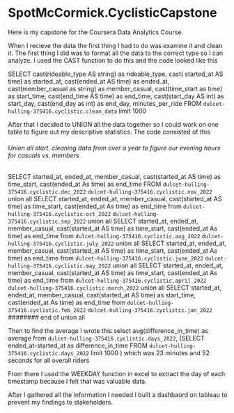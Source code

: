# SpotMcCormick.CyclisticCapstone
Here is my capstone for the Coursera Data Analytics Course. 

When I recieve the data the first thing I had to do was examine it and clean it. The first thing I did was to format all the data to the correct type so I can analyze. I used the CAST function to do this and the code looked like this 

SELECT cast(rideable_type AS string) as rideable_type, cast( started_at AS time) as started_at, cast(ended_at AS time) as ended_at, cast(member_casual as string) as member_casual, cast(time_start as time) as start_time, cast(end_time AS time) as end_time, cast(start_day AS int) as start_day, cast(end_day as int) as end_day, minutes_per_ride
 FROM `dulcet-hulling-375416.cyclistic.clean_data` limit 1000
 
 After that I decided to UNION all the data together so I could work on one table to figure out my descriptive statistics. The code consisted of this 
 
 ###### Union all start. cleaning data from over a year to figure our evening hours for casuals vs. members

SELECT started_at, ended_at, member_casual, cast(started_at AS time) as time_start, cast(ended_at As time) as end_time 
 FROM `dulcet-hulling-375416.cyclistic.dec_2022` `dulcet-hulling-375416.cyclistic.nov_2022` 
 union all
SELECT started_at, ended_at, member_casual, cast(started_at AS time) as time_start, cast(ended_at As time) as end_time 
 from `dulcet-hulling-375416.cyclistic.oct_2022` `dulcet-hulling-375416.cyclistic.sep_2022` 
 union all
 SELECT started_at, ended_at, member_casual, cast(started_at AS time) as time_start, cast(ended_at As time) as end_time 
 from `dulcet-hulling-375416.cyclistic.aug_2022` `dulcet-hulling-375416.cyclistic.july_2022`
 union all 
 SELECT started_at, ended_at, member_casual, cast(started_at AS time) as time_start, cast(ended_at As time) as end_time 
 from `dulcet-hulling-375416.cyclistic.june_2022` `dulcet-hulling-375416.cyclistic.may_2022`
 union all
 SELECT started_at, ended_at, member_casual, cast(started_at AS time) as time_start, cast(ended_at As time) as end_time 
 from `dulcet-hulling-375416.cyclistic.april_2022`
 `dulcet-hulling-375416.cyclistic.march_2022`
 union all
SELECT started_at, ended_at, member_casual, cast(started_at AS time) as start_time, cast(ended_at As time) as end_time 
  from `dulcet-hulling-375416.cyclistic.feb_2022` `dulcet-hulling-375416.cyclistic.jan_2022`
  ######## end of union all
  
  Then to find the average I wrote this 
  select avg(difference_in_time) as average
from `dulcet-hulling-375416.cyclistic.days_2022`,
(SELECT  ended_at-started_at as difference_in_time
FROM `dulcet-hulling-375416.cyclistic.days_2022` limit 1000
)
 which was 23 minutes and 52 seconds for all overall riders
 
 From there I used the WEEKDAY function in excel to extract the day of each timestamp because I felt that was valuable data. 
 
 After I gathered all the information I needed I built a dashbaord on tableau to prevent my findings to stakeholders. 

 

 
